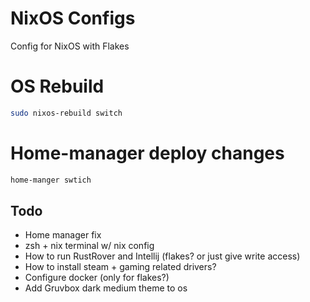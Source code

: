 # NixOS Configs
Config for NixOS with Flakes

# OS Rebuild
```sh
sudo nixos-rebuild switch
```

# Home-manager deploy changes
```sh
home-manger swtich
```


## Todo
- Home manager fix
- zsh + nix terminal w/ nix config
- How to run RustRover and Intellij (flakes? or just give write access)
- How to install steam + gaming related drivers?
- Configure docker (only for flakes?)
- Add Gruvbox dark medium theme to os